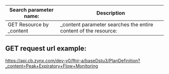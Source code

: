 
Search parameter name: | Description 
---------------------- | --------------------- |
GET Resource by _content | _content parameter searches the entire content of the resource:
GET request url example:                                                                                              
--------------------------------------------------------------------------------------------------------------------
https://api.cb.zynx.com/dev-v0/fhir-a/baseDstu3/PlanDefinition?_content=Peak+Expiratory+Flow+Monitoring



